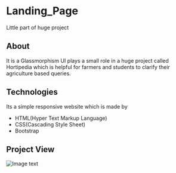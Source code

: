 # Landing_Page
Little part of huge project
## About
It is a Glassmorphism UI plays a small role in a huge project called Hortipedia which is helpful for farmers and students to clarify their agriculture based queries.
## Technologies
Its a simple responsive website which is made by
* HTML(Hyper Text Markup Language) 
* CSS(Cascading Style Sheet)
* Bootstrap
## Project View
![Image text](https://user-images.githubusercontent.com/106983063/209441747-9382d440-3b31-4083-a9a7-6f59d47c3f97.png) 